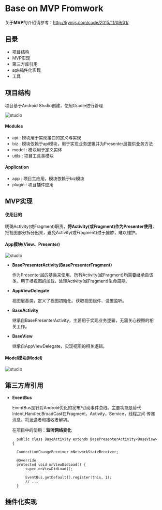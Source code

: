 # Base on MVP Fromwork

关于**MVP**的介绍请参考：<http://kymjs.com/code/2015/11/09/01/>


## 目录
* 项目结构
* MVP实现
* 第三方库引用
* apk插件化实现
* 工具


## 项目结构
项目基于Android Studio创建，使用Gradle进行管理

![studio](http://7xlay8.com2.z0.glb.qiniucdn.com/QQ20151127-0.png)

#### Modules

- api	: 模块用于实现接口的定义与实现
- biz	: 模块依赖于api模块，用于实现业务逻辑并为Presenter层提供业务方法
- model	: 模块用于定义实体
- utils	: 项目工具类模块

#### Application

- app	 	: 项目主应用，模块依赖于biz模块
- plugin	: 项目插件应用



## MVP实现

#### 使用目的

明确Activity(或Fragment)职责，**将Activity(或Fragment)作为Presenter使用**，把视图部分拆分出来，避免Activity(或Fragment)过于臃肿，难以维护。

#### App模块(View、Presenter)

![studio](http://7xlay8.com2.z0.glb.qiniucdn.com/QQ20151127-1.png)

- **BasePresenterActivity(BasePresenterFragment)**

	作为Presenter层的基类来使用，所有Activity(或Fragment)均需要继承自该类。用于根视图的加载，处理Activity(或Fragment)生命周期。
	
- **AppViewDelegate**

	视图层基类，定义了视图初始化、获取视图组件、设置监听。
	
- **BaseActivity**

	继承自BasePresenterActivity，主要用于实现业务逻辑，无需关心视图的相关工作。
	
- **BaseView**

	继承自AppViewDelegate，实现视图的相关逻辑。
	

#### Model模块(Model)

![studio](http://7xlay8.com2.z0.glb.qiniucdn.com/QQ20151127-2.png)



## 第三方库引用

- **EventBus**

	EventBus是针对Android优化的发布/订阅事件总线。主要功能是替代	Intent,Handler,BroadCast在Fragment，Activity，Service，线程之间	传递消息。将发送者和接收者解耦。



	在项目中的使用：**监听网络变化**
	
		
		public class BaseActivity extends BasePresenterActivity<BaseView> {

    	ConnectionChangeReceiver mNetworkStateReceiver;

    	@Override
    	protected void onViewDidLoad() {
        	super.onViewDidLoad();

        	EventBus.getDefault().register(this, 1);
        	// ...
		}

	





## 插件化实现

